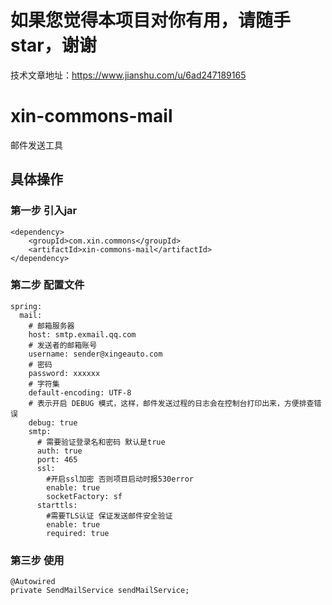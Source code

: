 
# 如果您觉得本项目对你有用，请随手star，谢谢
技术文章地址：https://www.jianshu.com/u/6ad247189165

# xin-commons-mail 

邮件发送工具

## 具体操作
### 第一步 引入jar
``` 
<dependency>
    <groupId>com.xin.commons</groupId>
    <artifactId>xin-commons-mail</artifactId>
</dependency>
``` 
### 第二步 配置文件
``` 
spring:
  mail:
    # 邮箱服务器
    host: smtp.exmail.qq.com
    # 发送者的邮箱账号
    username: sender@xingeauto.com
    # 密码
    password: xxxxxx
    # 字符集
    default-encoding: UTF-8
    # 表示开启 DEBUG 模式，这样，邮件发送过程的日志会在控制台打印出来，方便排查错误
    debug: true
    smtp:
      # 需要验证登录名和密码 默认是true
      auth: true
      port: 465
      ssl:
        #开启ssl加密 否则项目启动时报530error
        enable: true
        socketFactory: sf
      starttls:
        #需要TLS认证 保证发送邮件安全验证
        enable: true
        required: true
``` 
### 第三步 使用
``` 
@Autowired
private SendMailService sendMailService;
``` 